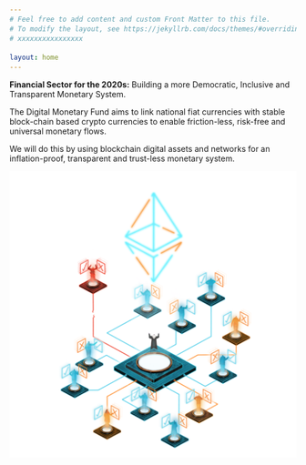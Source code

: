 ```yaml
---
# Feel free to add content and custom Front Matter to this file.
# To modify the layout, see https://jekyllrb.com/docs/themes/#overriding-theme-defaults
# xxxxxxxxxxxxxxxx

layout: home
---
```


**Financial Sector for the 2020s:** Building a more Democratic, Inclusive and Transparent Monetary System.

The Digital Monetary Fund aims to link national fiat currencies with stable block-chain based crypto currencies to enable friction-less, risk-free and universal monetary flows.

We will do this by using blockchain digital assets and networks for an inflation-proof, transparent and trust-less monetary system.

![DAO](/assets/dao-2.png)
